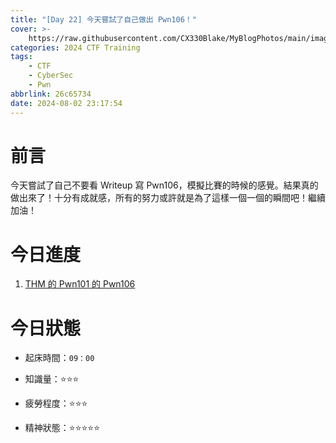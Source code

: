 ```yaml
---
title: "[Day 22] 今天嘗試了自己做出 Pwn106！"
cover: >-
    https://raw.githubusercontent.com/CX330Blake/MyBlogPhotos/main/image/hackerTraining.jpg
categories: 2024 CTF Training
tags:
    - CTF
    - CyberSec
    - Pwn
abbrlink: 26c65734
date: 2024-08-02 23:17:54
---
```


# 前言

今天嘗試了自己不要看 Writeup 寫 Pwn106，模擬比賽的時候的感覺。結果真的做出來了！十分有成就感，所有的努力或許就是為了這樣一個一個的瞬間吧！繼續加油！

# 今日進度

1. [THM 的 Pwn101 的 Pwn106](https://cx330.tw/posts/83b7f1b/)

# 今日狀態

-   起床時間：`09：00`

-   知識量：⭐⭐⭐

-   疲勞程度：⭐⭐⭐

-   精神狀態：⭐⭐⭐⭐⭐
